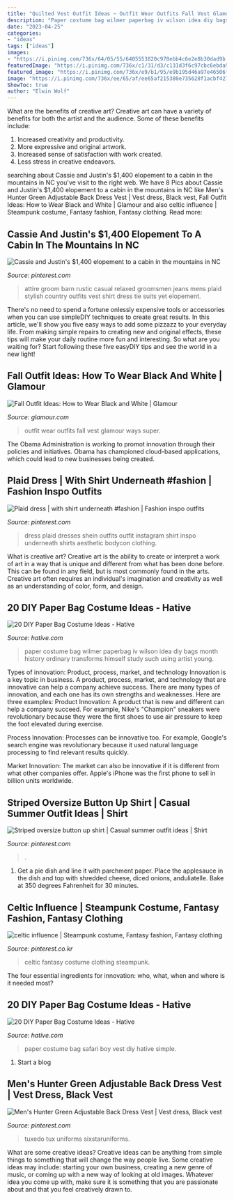 ```yaml
---
title: "Quilted Vest Outfit Ideas ~ Outfit Wear Outfits Fall Vest Glamour Ways Super"
description: "Paper costume bag wilmer paperbag iv wilson idea diy bags month history ordinary transforms himself study such using artist young"
date: "2023-04-25"
categories:
- "ideas"
tags: ["ideas"]
images:
- "https://i.pinimg.com/736x/64/05/55/6405553820c978ebb4c6e2e8b30dad9b.jpg"
featuredImage: "https://i.pinimg.com/736x/c1/31/d3/c131d3f6c97cbc6ebda9010cec59c31e.jpg"
featured_image: "https://i.pinimg.com/736x/e9/b1/95/e9b195d46a97e46506f791dc38ea992a.jpg"
image: "https://i.pinimg.com/736x/ee/65/af/ee65af215380e735628f1acbf4272912--celtic-gypsy.jpg"
ShowToc: true
author: "Elwin Wolf"
---
```



What are the benefits of creative art?
Creative art can have a variety of benefits for both the artist and the audience. Some of these benefits include: 
1. Increased creativity and productivity.
2. More expressive and original artwork.
3. Increased sense of satisfaction with work created. 
4. Less stress in creative endeavors.

	

		
searching about Cassie and Justin&#039;s $1,400 elopement to a cabin in the mountains in NC you've visit to the right web. We have 8 Pics about Cassie and Justin&#039;s $1,400 elopement to a cabin in the mountains in NC like Men&#039;s Hunter Green Adjustable Back Dress Vest | Vest dress, Black vest, Fall Outfit Ideas: How to Wear Black and White | Glamour and also celtic influence | Steampunk costume, Fantasy fashion, Fantasy clothing. Read more:
		
    
## Cassie And Justin&#039;s $1,400 Elopement To A Cabin In The Mountains In NC

<img loading=lazy src="https://i.pinimg.com/736x/64/05/55/6405553820c978ebb4c6e2e8b30dad9b.jpg" onerror="this.onerror=null;this.src='https://tse4.mm.bing.net/th?id=OIP.1P5X5sPE1HzDRGyYPHsspQHaLH&amp;pid=15.1';" alt="Cassie and Justin&#039;s $1,400 elopement to a cabin in the mountains in NC">

_Source: pinterest.com_

>attire groom barn rustic casual relaxed groomsmen jeans mens plaid stylish country outfits vest shirt dress tie suits yet elopement. 

	

There's no need to spend a fortune onlessly expensive tools or accessories when you can use simpleDIY techniques to create great results. In this article, we'll show you five easy ways to add some pizzazz to your everyday life. From making simple repairs to creating new and original effects, these tips will make your daily routine more fun and interesting. So what are you waiting for? Start following these five easyDIY tips and see the world in a new light!

    
## Fall Outfit Ideas: How To Wear Black And White | Glamour

<img loading=lazy src="https://media.glamour.com/photos/56963f7e93ef4b09520fe6f7/master/h_1025,c_limit/slideshow-black-white-24-black-white-fashion-and-style-main.jpg" onerror="this.onerror=null;this.src='https://tse3.mm.bing.net/th?id=OIP.YaGe61RkhTFsHOomrttlEQHaLG&amp;pid=15.1';" alt="Fall Outfit Ideas: How to Wear Black and White | Glamour">

_Source: glamour.com_

>outfit wear outfits fall vest glamour ways super. 

	

The Obama Administration is working to promot innovation through their policies and initiatives. Obama has championed cloud-based applications, which could lead to new businesses being created.

    
## Plaid Dress | With Shirt Underneath #fashion | Fashion Inspo Outfits

<img loading=lazy src="https://i.pinimg.com/736x/22/3f/de/223fde870746a27300570daaffe417c6.jpg" onerror="this.onerror=null;this.src='https://tse3.mm.bing.net/th?id=OIP.Rj3kaRSL6blUb-PsNkcuawHaIF&amp;pid=15.1';" alt="Plaid dress | with shirt underneath #fashion | Fashion inspo outfits">

_Source: pinterest.com_

>dress plaid dresses shein outfits outfit instagram shirt inspo underneath shirts aesthetic bodycon clothing. 

	

What is creative art?
Creative art is the ability to create or interpret a work of art in a way that is unique and different from what has been done before. This can be found in any field, but is most commonly found in the arts. Creative art often requires an individual's imagination and creativity as well as an understanding of color, form, and design.

    
## 20 DIY Paper Bag Costume Ideas - Hative

<img loading=lazy src="https://hative.com/wp-content/uploads/2014/10/paper-bag-costume-ideas/9-paperbag-costume-idea.jpg" onerror="this.onerror=null;this.src='https://tse1.mm.bing.net/th?id=OIP.KJQz13GT9ZKlhIcNjrr-3AHaLE&amp;pid=15.1';" alt="20 DIY Paper Bag Costume Ideas - Hative">

_Source: hative.com_

>paper costume bag wilmer paperbag iv wilson idea diy bags month history ordinary transforms himself study such using artist young. 

	

Types of innovation: Product, process, market, and technology
Innovation is a key topic in business. A product, process, market, and technology that are innovative can help a company achieve success. There are many types of innovation, and each one has its own strengths and weaknesses. Here are three examples: 
Product Innovation: A product that is new and different can help a company succeed. For example, Nike's "Champion" sneakers were revolutionary because they were the first shoes to use air pressure to keep the foot elevated during exercise.

Process Innovation: Processes can be innovative too. For example, Google's search engine was revolutionary because it used natural language processing to find relevant results quickly.

Market Innovation: The market can also be innovative if it is different from what other companies offer. Apple's iPhone was the first phone to sell in billion units worldwide.

    
## Striped Oversize Button Up Shirt | Casual Summer Outfit Ideas | Shirt

<img loading=lazy src="https://i.pinimg.com/736x/e9/b1/95/e9b195d46a97e46506f791dc38ea992a.jpg" onerror="this.onerror=null;this.src='https://tse1.mm.bing.net/th?id=OIP.E2P4Zf_ZIhDCh6j_Bxf2sAHaLH&amp;pid=15.1';" alt="Striped oversize button up shirt | Casual summer outfit ideas | Shirt">

_Source: pinterest.com_

>. 

	

1. Get a pie dish and line it with parchment paper. Place the applesauce in the dish and top with shredded cheese, diced onions, anduliatelle. Bake at 350 degrees Fahrenheit for 30 minutes.

    
## Celtic Influence | Steampunk Costume, Fantasy Fashion, Fantasy Clothing

<img loading=lazy src="https://i.pinimg.com/736x/ee/65/af/ee65af215380e735628f1acbf4272912--celtic-gypsy.jpg" onerror="this.onerror=null;this.src='https://tse3.mm.bing.net/th?id=OIP.f_k4vw1AEhIcNrWNSO41vAHaNB&amp;pid=15.1';" alt="celtic influence | Steampunk costume, Fantasy fashion, Fantasy clothing">

_Source: pinterest.co.kr_

>celtic fantasy costume clothing steampunk. 

	

The four essential ingredients for innovation: who, what, when and where is it needed most?
 

    
## 20 DIY Paper Bag Costume Ideas - Hative

<img loading=lazy src="https://hative.com/wp-content/uploads/2014/10/paper-bag-costume-ideas/13-safari-vest-for-boy.jpg" onerror="this.onerror=null;this.src='https://tse1.mm.bing.net/th?id=OIP.ZrjJ17VPDhoz0ToL8TerEQHaI0&amp;pid=15.1';" alt="20 DIY Paper Bag Costume Ideas - Hative">

_Source: hative.com_

>paper costume bag safari boy vest diy hative simple. 

	

1. Start a blog

    
## Men&#039;s Hunter Green Adjustable Back Dress Vest | Vest Dress, Black Vest

<img loading=lazy src="https://i.pinimg.com/736x/c1/31/d3/c131d3f6c97cbc6ebda9010cec59c31e.jpg" onerror="this.onerror=null;this.src='https://tse1.mm.bing.net/th?id=OIP.WI2G7dAKzXeaaBSRVBbLewHaHa&amp;pid=15.1';" alt="Men&#039;s Hunter Green Adjustable Back Dress Vest | Vest dress, Black vest">

_Source: pinterest.com_

>tuxedo tux uniforms sixstaruniforms. 

	

What are some creative ideas?
Creative ideas can be anything from simple things to something that will change the way people live. Some creative ideas may include: starting your own business, creating a new genre of music, or coming up with a new way of looking at old images. Whatever idea you come up with, make sure it is something that you are passionate about and that you feel creatively drawn to.

